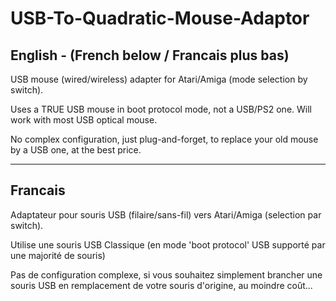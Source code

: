 # USB-To-Quadratic-Mouse-Adaptor

## English  - (French below / Francais plus bas) 

USB mouse (wired/wireless) adapter for Atari/Amiga (mode selection by switch).

Uses a TRUE USB mouse in boot protocol mode, not a USB/PS2 one. Will work with most USB optical mouse.

No complex configuration, just plug-and-forget, to replace your old mouse by a USB one, at the best price.

----------------------

## Francais 

Adaptateur pour souris USB (filaire/sans-fil) vers Atari/Amiga (selection par switch).

Utilise une souris USB Classique (en mode 'boot protocol' USB supporté par une majorité de souris)

Pas de configuration complexe, si vous souhaitez simplement brancher une souris USB en remplacement de votre souris d'origine, au moindre coût...

